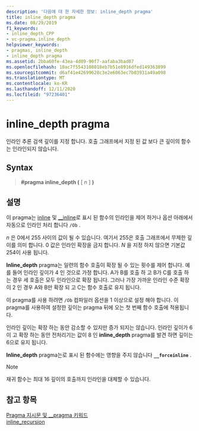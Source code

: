 ```yaml
---
description: '다음에 대 한 자세한 정보: inline_depth pragma'
title: inline_depth pragma
ms.date: 08/29/2019
f1_keywords:
- inline_depth_CPP
- vc-pragma.inline_depth
helpviewer_keywords:
- pragmas, inline_depth
- inline_depth pragma
ms.assetid: 2bba60fe-43ea-4d09-90f7-aafaba3bad07
ms.openlocfilehash: 10ac7f5543108018eb7b51e8916dfed149363899
ms.sourcegitcommit: d6af41e42699628c3e2e6063ec7b03931a49a098
ms.translationtype: MT
ms.contentlocale: ko-KR
ms.lasthandoff: 12/11/2020
ms.locfileid: "97236401"
---
```

# <a name="inline_depth-pragma"></a>inline_depth pragma

인라인 추론 검색 깊이를 지정 합니다. 호출 그래프에서 지정 된 값 보다 큰 깊이의 함수는 인라인되지 않습니다.

## <a name="syntax"></a>Syntax

> **#pragma inline_depth (** [ *n* ] **)**

## <a name="remarks"></a>설명

이 pragma는 [inline](../cpp/inline-functions-cpp.md) 및 [__inline](../cpp/inline-functions-cpp.md)로 표시 된 함수의 인라인을 제어 하거나 옵션 아래에서 자동으로 인라인 처리 합니다 `/Ob` .

*n* 은 0에서 255 사이의 값이 될 수 있습니다. 여기서 255은 호출 그래프에서 무제한 깊이를 의미 합니다. 0 값은 인라인 확장을 금지 합니다. *N* 을 지정 하지 않으면 기본값 254이 사용 됩니다.

**Inline_depth** pragma는 일련의 함수 호출이 확장 될 수 있는 횟수를 제어 합니다. 예를 들어 인라인 깊이가 4 인 것으로 가정 합니다. A가 B를 호출 하 고 B가 C를 호출 하는 경우 세 호출은 모두 인라인으로 확장 됩니다. 그러나 가장 가까운 인라인 수준 확장이 2 인 경우 A와 B만 확장 되 고 C는 함수 호출로 유지 됩니다.

이 pragma를 사용 하려면 `/Ob` 컴파일러 옵션을 1 이상으로 설정 해야 합니다. 이 pragma를 사용하여 설정한 깊이는 pragma 뒤에 오는 첫 번째 함수 호출에 적용됩니다.

인라인 깊이는 확장 하는 동안 감소할 수 있지만 증가 되지는 않습니다. 인라인 깊이가 6이 고 확장 하는 동안 전처리기는 값이 8 인 **inline_depth** pragma를 발견 하면 깊이는 6으로 유지 됩니다.

**Inline_depth** pragma는로 표시 된 함수에는 영향을 주지 않습니다 **`__forceinline`** .

> [!NOTE]
> 재귀 함수는 최대 16 깊이의 호출까지 인라인을 대체할 수 있습니다.

## <a name="see-also"></a>참고 항목

[Pragma 지시문 및 __pragma 키워드](../preprocessor/pragma-directives-and-the-pragma-keyword.md)\
[inline_recursion](../preprocessor/inline-recursion.md)
